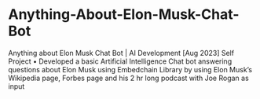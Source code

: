 # Anything-About-Elon-Musk-Chat-Bot
Anything about Elon Musk Chat Bot | AI Development [Aug 2023]
Self Project
• Developed a basic Artificial Intelligence Chat bot answering questions about Elon Musk using Embedchain Library by
using Elon Musk’s Wikipedia page, Forbes page and his 2 hr long podcast with Joe Rogan as input

